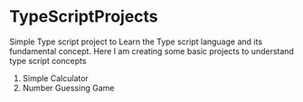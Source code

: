 # TypeScriptProjects
Simple Type script project to Learn the Type script language and its fundamental concept.
Here I am creating some basic projects to understand type script concepts
1. Simple Calculator 
2. Number Guessing Game

